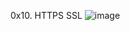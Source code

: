 0x10. HTTPS SSL
![image](https://github.com/Sirtuns4real/alx-system_engineering-devops/assets/114403043/eea7ef7f-1655-426a-8715-015172fb8f5e)

